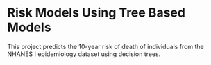 # Risk Models Using Tree Based Models
 
This project predicts the 10-year risk of death of individuals from the NHANES I epidemiology dataset using decision trees.
